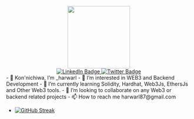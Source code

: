 
<div id="header" align="center">
  <img src="https://media1.giphy.com/media/igRW3jH2LcCVzMqi5F/giphy.gif?cid=ecf05e47qi6f32dwewh0o8ymnbkj11uzki4df3wuym7b273i&ep=v1_gifs_related&rid=giphy.gif&ct=s" width="170"/>
</div>

<div id="badges" align="center">
  <a href="https://www.linkedin.com/in/erensama/">
    <img src="https://img.shields.io/badge/LinkedIn-blue?style=for-the-badge&logo=linkedin&logoColor=white" alt="LinkedIn Badge"/>
  </a>
  <a href="https://twitter.com/_Harwarl">
    <img src="https://img.shields.io/badge/Twitter-blue?style=for-the-badge&logo=twitter&logoColor=white" alt="Twitter Badge"/>
  </a>
</div>
- 👋 Kon'nichiwa, I’m _harwarl
- 👀 I’m interested in WEB3 and Backend Development
- 🌱 I’m currently learning Solidity, Hardhat, Web3Js, EthersJs and Other Web3 tools.
- 💞️ I’m looking to collaborate on any Web3 or backend related projects
- 📫 How to reach me harwarl87@gmail.com

- [![GitHub Streak](https://github-readme-streak-stats.herokuapp.com?user=_harwarl&theme=gruvbox-duo&hide_border=true&border_radius=3.5&date_format=M%20j%5B%2C%20Y%5D&exclude_days=Sun&card_width=490)](https://git.io/streak-stats)

<!---
harwarl/harwarl is a ✨ special ✨ repository because its `README.md` (this file) appears on your GitHub profile.
You can click the Preview link to take a look at your changes.
--->
